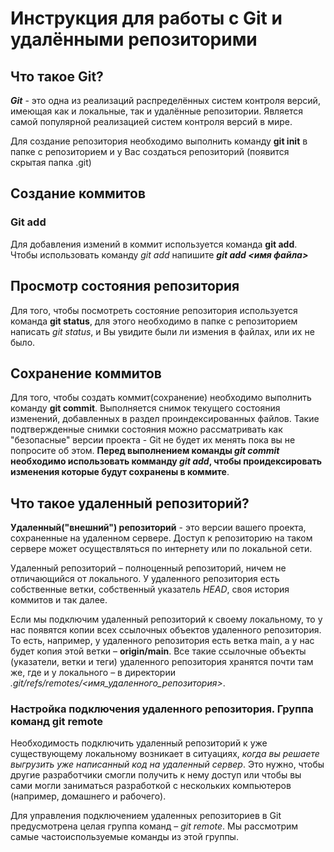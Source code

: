 # Инструкция для работы с Git и удалёнными репозиторими

## Что такое Git?

***Git*** - это одна из реализаций распределённых систем контроля версий, имеющая как и локальные, так и удалённые репозитории. Является самой популярной реализацией систем контроля версий в мире.

Для создание репозитория необходимо выполнить команду **git init** в папке с репозиторием и у Вас создаться репозиторий (появится скрытая папка .git)

## Создание коммитов

### Git add

 Для добавления измений в коммит используется команда **git add**. Чтобы использовать команду *git add* напишите ***git add <имя файла>***

## Просмотр состояния репозитория

 Для того, чтобы посмотреть состояние репозитория используется команда **git status**, для этого необходимо в папке с репозиторием написать *git status*, и Вы увидите были ли измения в файлах, или их не было.

## Сохранение коммитов

Для того, чтобы создать коммит(сохранение) необходимо выполнить команду **git commit**. Выполняется снимок текущего состояния изменений, добавленных в раздел проиндексированных файлов. Такие подтвержденные снимки состояния можно рассматривать как "безопасные" версии проекта - Git не будет их менять пока вы не попросите об этом. **Перед выполнением команды *git commit* необходимо использовать комманду *git add*, чтобы проидексировать изменения которые будут сохранены в коммите**.

## Что такое удаленный репозиторий?

**Удаленный("внешний") репозиторий** - это версии вашего проекта, сохраненные на удаленном сервере. Доступ к репозиторию на таком сервере может осуществляться по интернету или по локальной сети.

Удаленный репозиторий – полноценный репозиторий, ничем не отличающийся от локального. У удаленного репозитория есть собственные ветки, собственный указатель *HEAD*, своя история коммитов и так далее.

Если мы подключим удаленный репозиторий к своему локальному, то у нас появятся копии всех ссылочных объектов удаленного репозитория. То есть, например, у удаленного репозитория есть ветка main, а у нас будет копия этой ветки – **origin/main**. Все такие ссылочные объекты (указатели, ветки и теги) удаленного репозитория хранятся почти там же, где и у локального – в директории *.git/refs/remotes/<имя_удаленного_репозитория>*.

### Настройка подключения удаленного репозитория. Группа команд git remote

Необходимость подключить удаленный репозиторий к уже существующему локальному возникает в ситуациях, *когда вы решаете выгрузить уже написанный код на удаленный сервер*. Это нужно, чтобы другие разработчики смогли получить к нему доступ или чтобы вы сами могли заниматься разработкой с нескольких компьютеров (например, домашнего и рабочего).

Для управления подключением удаленных репозиториев в Git предусмотрена целая группа команд – *git remote*. Мы рассмотрим самые частоиспользуемые команды из этой группы.
